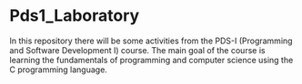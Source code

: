 # Pds1_Laboratory
In this repository there will be some activities from the PDS-I (Programming and Software Development I) course. 
The main goal of the course is learning the fundamentals of programming and computer science using the C programming language.
